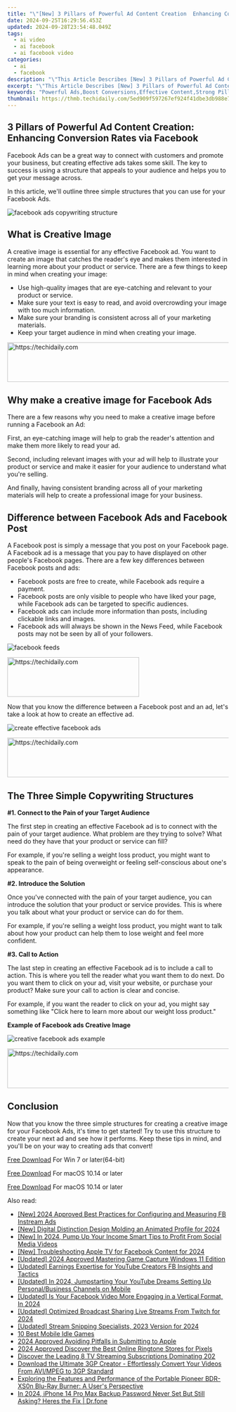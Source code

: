```yaml
---
title: "\"[New] 3 Pillars of Powerful Ad Content Creation  Enhancing Conversion Rates via Facebook for 2024\""
date: 2024-09-25T16:29:56.453Z
updated: 2024-09-28T23:54:48.049Z
tags:
  - ai video
  - ai facebook
  - ai facebook video
categories:
  - ai
  - facebook
description: "\"This Article Describes [New] 3 Pillars of Powerful Ad Content Creation: Enhancing Conversion Rates via Facebook for 2024\""
excerpt: "\"This Article Describes [New] 3 Pillars of Powerful Ad Content Creation: Enhancing Conversion Rates via Facebook for 2024\""
keywords: "Powerful Ads,Boost Conversions,Effective Content,Strong Pillars,Ad Engagement,Optimize Conversion,Facebook Ads Impact"
thumbnail: https://thmb.techidaily.com/5ed909f597267ef924f41dbe3db988e7da363a5d5c3d20cd43f4003c2eedf878.jpg
---
```


## 3 Pillars of Powerful Ad Content Creation: Enhancing Conversion Rates via Facebook

Facebook Ads can be a great way to connect with customers and promote your business, but creating effective ads takes some skill. The key to success is using a structure that appeals to your audience and helps you to get your message across.

In this article, we'll outline three simple structures that you can use for your Facebook Ads.

![facebook ads copywriting structure](https://images.wondershare.com/filmora/article-images/2022/11/facebook-ads-copywriting-structure.jpg)

## What is Creative Image

A creative image is essential for any effective Facebook ad. You want to create an image that catches the reader's eye and makes them interested in learning more about your product or service. There are a few things to keep in mind when creating your image:

* Use high-quality images that are eye-catching and relevant to your product or service.
* Make sure your text is easy to read, and avoid overcrowding your image with too much information.
* Make sure your branding is consistent across all of your marketing materials.
* Keep your target audience in mind when creating your image.

<!-- affiliate ads begin -->
<a href="https://aligracehair.sjv.io/c/5597632/1959778/19272" target="_top" id="1959778">
  <img src="//a.impactradius-go.com/display-ad/19272-1959778" border="0" alt="https://techidaily.com" width="728" height="90"/>
</a>
<img height="0" width="0" src="https://aligracehair.sjv.io/i/5597632/1959778/19272" style="position:absolute;visibility:hidden;" border="0" />
<!-- affiliate ads end -->

## Why make a creative image for Facebook Ads

There are a few reasons why you need to make a creative image before running a Facebook an Ad:

First, an eye-catching image will help to grab the reader's attention and make them more likely to read your ad.

Second, including relevant images with your ad will help to illustrate your product or service and make it easier for your audience to understand what you're selling.

And finally, having consistent branding across all of your marketing materials will help to create a professional image for your business.

## Difference between Facebook Ads and Facebook Post

A Facebook post is simply a message that you post on your Facebook page. A Facebook ad is a message that you pay to have displayed on other people's Facebook pages. There are a few key differences between Facebook posts and ads:

* Facebook posts are free to create, while Facebook ads require a payment.
* Facebook posts are only visible to people who have liked your page, while Facebook ads can be targeted to specific audiences.
* Facebook ads can include more information than posts, including clickable links and images.
* Facebook ads will always be shown in the News Feed, while Facebook posts may not be seen by all of your followers.

![facebook feeds](https://images.wondershare.com/filmora/article-images/2022/11/facebook-feeds.jpg)

<!-- affiliate ads begin -->
<a href="https://25home.pxf.io/c/5597632/2148646/16836" target="_top" id="2148646">
  <img src="//a.impactradius-go.com/display-ad/16836-2148646" border="0" alt="https://techidaily.com" width="300" height="90"/>
</a>
<img height="0" width="0" src="https://25home.pxf.io/i/5597632/2148646/16836" style="position:absolute;visibility:hidden;" border="0" />
<!-- affiliate ads end -->

Now that you know the difference between a Facebook post and an ad, let's take a look at how to create an effective ad.

![create effective facebook ads](https://images.wondershare.com/filmora/article-images/2022/11/create-effective-facebook-ads.jpg)

<!-- affiliate ads begin -->
<a href="https://appsumo.8odi.net/c/5597632/2043638/7443" target="_top" id="2043638">
  <img src="//a.impactradius-go.com/display-ad/7443-2043638" border="0" alt="https://techidaily.com" width="728" height="90"/>
</a>
<img height="0" width="0" src="https://appsumo.8odi.net/i/5597632/2043638/7443" style="position:absolute;visibility:hidden;" border="0" />
<!-- affiliate ads end -->

## The Three Simple Copywriting Structures

**#1\. Connect to the Pain of your Target Audience**

The first step in creating an effective Facebook ad is to connect with the pain of your target audience. What problem are they trying to solve? What need do they have that your product or service can fill?

For example, if you're selling a weight loss product, you might want to speak to the pain of being overweight or feeling self-conscious about one's appearance.

**#2\. Introduce the Solution**

Once you've connected with the pain of your target audience, you can introduce the solution that your product or service provides. This is where you talk about what your product or service can do for them.

For example, if you're selling a weight loss product, you might want to talk about how your product can help them to lose weight and feel more confident.

**#3\. Call to Action**

The last step in creating an effective Facebook ad is to include a call to action. This is where you tell the reader what you want them to do next. Do you want them to click on your ad, visit your website, or purchase your product? Make sure your call to action is clear and concise.

For example, if you want the reader to click on your ad, you might say something like "Click here to learn more about our weight loss product."

**Example of Facebook ads Creative Image**

![creative facebook ads example](https://images.wondershare.com/filmora/article-images/2022/11/creative-facebook-ads-example.jpg)

<!-- affiliate ads begin -->
<a href="https://appsumo.8odi.net/c/5597632/2151882/7443" target="_top" id="2151882">
  <img src="//a.impactradius-go.com/display-ad/7443-2151882" border="0" alt="https://techidaily.com" width="600" height="90"/>
</a>
<img height="0" width="0" src="https://appsumo.8odi.net/i/5597632/2151882/7443" style="position:absolute;visibility:hidden;" border="0" />
<!-- affiliate ads end -->

## Conclusion

Now that you know the three simple structures for creating a creative image for your Facebook Ads, it's time to get started! Try to use this structure to create your next ad and see how it performs. Keep these tips in mind, and you'll be on your way to creating ads that convert!

[Free Download](https://tools.techidaily.com/wondershare/filmora/download/) For Win 7 or later(64-bit)

[Free Download](https://tools.techidaily.com/wondershare/filmora/download/) For macOS 10.14 or later

[Free Download](https://tools.techidaily.com/wondershare/filmora/download/) For macOS 10.14 or later

<ins class="adsbygoogle"
     style="display:block"
     data-ad-format="autorelaxed"
     data-ad-client="ca-pub-7571918770474297"
     data-ad-slot="1223367746"></ins>

<ins class="adsbygoogle"
     style="display:block"
     data-ad-format="autorelaxed"
     data-ad-client="ca-pub-7571918770474297"
     data-ad-slot="1223367746"></ins>

<ins class="adsbygoogle"
     style="display:block"
     data-ad-client="ca-pub-7571918770474297"
     data-ad-slot="8358498916"
     data-ad-format="auto"
     data-full-width-responsive="true"></ins>

<span class="atpl-alsoreadstyle">Also read:</span>
<div><ul>
<li><a href="https://facebook-videos.techidaily.com/new-2024-approved-best-practices-for-configuring-and-measuring-fb-instream-ads/"><u>[New] 2024 Approved Best Practices for Configuring and Measuring FB Instream Ads</u></a></li>
<li><a href="https://facebook-videos.techidaily.com/new-digital-distinction-design-molding-an-animated-profile-for-2024/"><u>[New] Digital Distinction Design Molding an Animated Profile for 2024</u></a></li>
<li><a href="https://facebook-videos.techidaily.com/new-in-2024-pump-up-your-income-smart-tips-to-profit-from-social-media-videos/"><u>[New] In 2024, Pump Up Your Income Smart Tips to Profit From Social Media Videos</u></a></li>
<li><a href="https://facebook-videos.techidaily.com/new-troubleshooting-apple-tv-for-facebook-content-for-2024/"><u>[New] Troubleshooting Apple TV for Facebook Content for 2024</u></a></li>
<li><a href="https://desktop-recording.techidaily.com/updated-2024-approved-mastering-game-capture-windows-11-edition/"><u>[Updated] 2024 Approved Mastering Game Capture Windows 11 Edition</u></a></li>
<li><a href="https://facebook-videos.techidaily.com/updated-earnings-expertise-for-youtube-creators-fb-insights-and-tactics/"><u>[Updated] Earnings Expertise for YouTube Creators FB Insights and Tactics</u></a></li>
<li><a href="https://youtube-data.techidaily.com/ed-in-2024-jumpstarting-your-youtube-dreams-setting-up-personalbusiness-channels-on-mobile/"><u>[Updated] In 2024, Jumpstarting Your YouTube Dreams Setting Up Personal/Business Channels on Mobile</u></a></li>
<li><a href="https://facebook-videos.techidaily.com/updated-is-your-facebook-video-more-engaging-in-a-vertical-format-in-2024/"><u>[Updated] Is Your Facebook Video More Engaging in a Vertical Format, In 2024</u></a></li>
<li><a href="https://facebook-videos.techidaily.com/updated-optimized-broadcast-sharing-live-streams-from-twitch-for-2024/"><u>[Updated] Optimized Broadcast Sharing Live Streams From Twitch for 2024</u></a></li>
<li><a href="https://facebook-videos.techidaily.com/updated-stream-snipping-specialists-2023-version-for-2024/"><u>[Updated] Stream Snipping Specialists, 2023 Version for 2024</u></a></li>
<li><a href="https://video-capture.techidaily.com/10-best-mobile-idle-games/"><u>10 Best Mobile Idle Games</u></a></li>
<li><a href="https://fox-direct.techidaily.com/2024-approved-avoiding-pitfalls-in-submitting-to-apple/"><u>2024 Approved Avoiding Pitfalls in Submitting to Apple</u></a></li>
<li><a href="https://fox-direct.techidaily.com/2024-approved-discover-the-best-online-ringtone-stores-for-pixels/"><u>2024 Approved Discover the Best Online Ringtone Stores for Pixels</u></a></li>
<li><a href="https://techno-recovery.techidaily.com/discover-the-leading-8-tv-streaming-subscriptions-dominating-202/"><u>Discover the Leading 8 TV Streaming Subscriptions Dominating 202</u></a></li>
<li><a href="https://eaxpv-info.techidaily.com/download-the-ultimate-3gp-creator-effortlessly-convert-your-videos-from-avimpeg-to-3gp-standard/"><u>Download the Ultimate 3GP Creator - Effortlessly Convert Your Videos From AVI/MPEG to 3GP Standard</u></a></li>
<li><a href="https://buynow-reviews.techidaily.com/exploring-the-features-and-performance-of-the-portable-pioneer-bdr-xs0n-blu-ray-burner-a-users-perspective/"><u>Exploring the Features and Performance of the Portable Pioneer BDR-XS0n Blu-Ray Burner: A User's Perspective</u></a></li>
<li><a href="https://iphone-unlock.techidaily.com/in-2024-iphone-14-pro-max-backup-password-never-set-but-still-asking-heres-the-fix-drfone-by-drfone-ios/"><u>In 2024, iPhone 14 Pro Max Backup Password Never Set But Still Asking? Heres the Fix | Dr.fone</u></a></li>
</ul></div>

